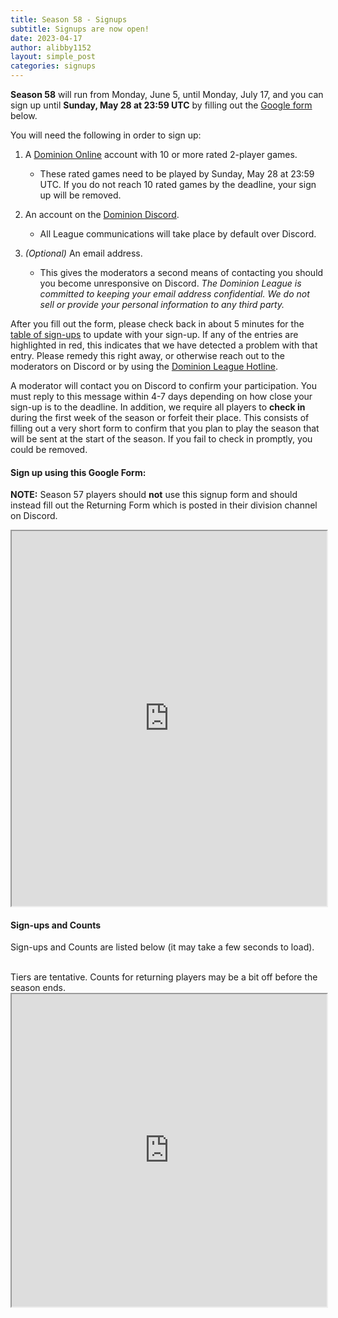 ```yaml
---
title: Season 58 - Signups
subtitle: Signups are now open!
date: 2023-04-17
author: alibby1152
layout: simple_post
categories: signups
---
```

**Season 58** will run from Monday, June 5, until Monday, July 17, and you can sign up until **Sunday, May 28 at 23:59 UTC** by filling out the [Google form](#sign-up-using-this-google-form) below.

You will need the following in order to sign up:

1. A [Dominion Online](https://dominion.games) account with 10 or more rated 2-player games.

    - These rated games need to be played by Sunday, May 28 at 23:59 UTC. If you do not reach 10 rated games by the deadline, your sign up will be removed. 
2. An account on the [Dominion Discord](https://discord.gg/vMmmMBu).
    - All League communications will take place by default over Discord.
3. *(Optional)* An email address.
    - This gives the moderators a second means of contacting you should you become unresponsive on Discord. *The Dominion League is committed to keeping your email address confidential. We do not sell or provide your personal information to any third party.*

After you fill out the form, please check back in about 5 minutes for the [table of sign-ups](#sign-ups-and-counts) to update with your sign-up. If any of the entries are highlighted in red, this indicates that we have detected a problem with that entry. Please remedy this right away, or otherwise reach out to the moderators on Discord or by using the [Dominion League Hotline](http://dominionleague.org/hotline).

A moderator will contact you on Discord to confirm your participation. You must reply to this message within 4-7 days depending on how close your sign-up is to the deadline. In addition, we require all players to **check in** during the first week of the season or forfeit their place. This consists of filling out a very short form to confirm that you plan to play the season that will be sent at the start of the season. If you fail to check in promptly, you could be removed.

#### Sign up using this Google Form:
**NOTE:** Season 57 players should **not** use this signup form and should instead fill out the Returning Form which is posted in their division channel on Discord.
<br>

<div class="sheets">

<iframe src="https://docs.google.com/forms/d/e/1FAIpQLSdKZOj_TPjSEeo4IUIwZ6vQ4OgpantuHPjkEXTW6-fD6IN-0A/viewform?embedded=true" width="100%" height="600">Loading…</iframe>
</div>

#### Sign-ups and Counts

Sign-ups and Counts are listed below (it may take a few seconds to load).

<br>
Tiers are tentative. Counts for returning players may be a bit off before the season ends.

<div class="sheets">
  <iframe src="https://docs.google.com/spreadsheets/d/1nJt3wK6TYVWkhE_69Ee0aW2a9dwU-uN_AkDfPXJFhdA/pubhtml" height="500" width="100%">Loading...</iframe>
</div>